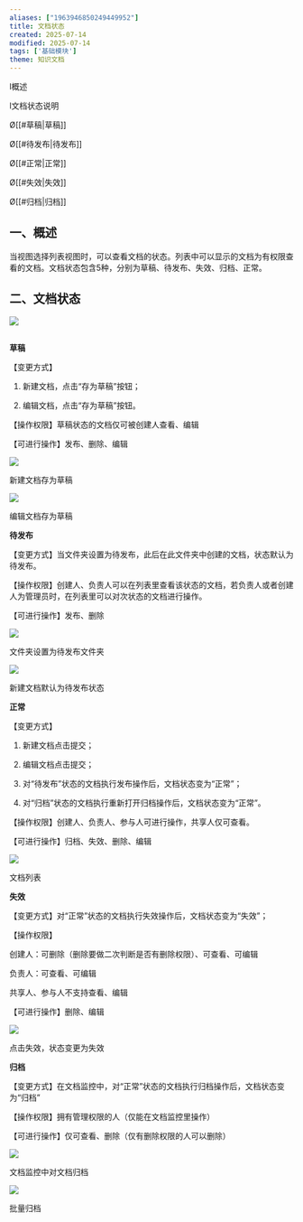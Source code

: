 ```yaml
---
aliases: ["1963946850249449952"]
title: 文档状态
created: 2025-07-14
modified: 2025-07-14
tags: ['基础模块']
theme: 知识文档
---
```


l概述

l文档状态说明

Ø[[#草稿|草稿]]

Ø[[#待发布|待发布]]

Ø[[#正常|正常]]

Ø[[#失效|失效]]

Ø[[#归档|归档]]

## **一、概述**

当视图选择列表视图时，可以查看文档的状态。列表中可以显示的文档为有权限查看的文档。文档状态包含5种，分别为草稿、待发布、失效、归档、正常。

## **二、文档状态**

![](c702deead9a4f0b5971000efcdf0380b.jpg)

##

**草稿**

【变更方式】

1) 新建文档，点击“存为草稿”按钮；

2) 编辑文档，点击“存为草稿”按钮。

【操作权限】草稿状态的文档仅可被创建人查看、编辑

【可进行操作】发布、删除、编辑

![](ab810dff7b9b8b65d232526e9afe6413.jpg)

新建文档存为草稿

![](aeac447ec1a6ca5014aef73447cb0ec6.jpg)

编辑文档存为草稿

**待发布**

【变更方式】当文件夹设置为待发布，此后在此文件夹中创建的文档，状态默认为待发布。

【操作权限】创建人、负责人可以在列表里查看该状态的文档，若负责人或者创建人为管理员时，在列表里可以对次状态的文档进行操作。

【可进行操作】发布、删除

![](f7b5f46ef3e4585fcf3565dba17d691d.jpg)

文件夹设置为待发布文件夹

![](16a08b9609766a635e8f3fb8334585f6.jpg)

新建文档默认为待发布状态

**正常**

【变更方式】

1) 新建文档点击提交；

2) 编辑文档点击提交；

3) 对“待发布”状态的文档执行发布操作后，文档状态变为“正常”；

4) 对“归档”状态的文档执行重新打开归档操作后，文档状态变为“正常”。

【操作权限】创建人、负责人、参与人可进行操作，共享人仅可查看。

【可进行操作】归档、失效、删除、编辑

![](a4a72f4efeceb5e4785bcdc273cba5bf.jpg)

文档列表

**失效**

【变更方式】对“正常”状态的文档执行失效操作后，文档状态变为“失效”；

【操作权限】

创建人：可删除（删除要做二次判断是否有删除权限）、可查看、可编辑

负责人：可查看、可编辑

共享人、参与人不支持查看、编辑

【可进行操作】删除、编辑

![](95b0aaeae6c8771146159befc2ceff95.jpg)

点击失效，状态变更为失效

**归档**

【变更方式】在文档监控中，对“正常”状态的文档执行归档操作后，文档状态变为“归档”

【操作权限】拥有管理权限的人（仅能在文档监控里操作）

【可进行操作】仅可查看、删除（仅有删除权限的人可以删除）

![](1b29e8617267cf27434271f8839e6405.jpg)

文档监控中对文档归档

![](19730b8e6764d8087113dc251682e7cf.jpg)

批量归档